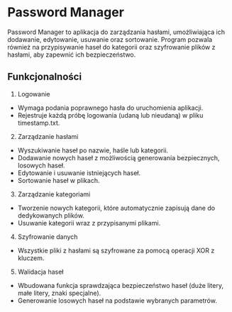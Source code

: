 # Password Manager
Password Manager to aplikacja do zarządzania hasłami, umożliwiająca ich dodawanie, edytowanie, usuwanie oraz sortowanie. Program pozwala również na przypisywanie haseł do kategorii oraz szyfrowanie plików z hasłami, aby zapewnić ich bezpieczeństwo.

## Funkcjonalności
1. Logowanie
- Wymaga podania poprawnego hasła do uruchomienia aplikacji.
- Rejestruje każdą próbę logowania (udaną lub nieudaną) w pliku timestamp.txt.

2. Zarządzanie hasłami
- Wyszukiwanie haseł po nazwie, haśle lub kategorii.
- Dodawanie nowych haseł z możliwością generowania bezpiecznych, losowych haseł.
- Edytowanie i usuwanie istniejących haseł.
- Sortowanie haseł w plikach.

3. Zarządzanie kategoriami
- Tworzenie nowych kategorii, które automatycznie zapisują dane do dedykowanych plików.
- Usuwanie kategorii wraz z przypisanymi plikami.

4. Szyfrowanie danych
- Wszystkie pliki z hasłami są szyfrowane za pomocą operacji XOR z kluczem.

5. Walidacja haseł
- Wbudowana funkcja sprawdzająca bezpieczeństwo haseł (duże litery, małe litery, znaki specjalne).
- Generowanie losowych haseł na podstawie wybranych parametrów.
